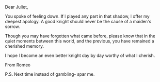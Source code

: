 <!-- title: From Romeo -->

Dear Juliet,

You spoke of feeling down. If I played any part in that shadow, I offer my deepest apology. A good knight should never be the cause of a maiden's sorrow.

Though you may have forgotten what came before, please know that in the quiet moments between this world, and the previous, you have remained a cherished memory.

I hope I become an even better knight day by day worthy of what I cherish.

From Romeo

P.S.
Next time instead of gambling- spar me.
